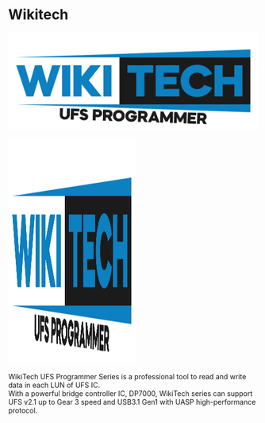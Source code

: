 # Wikitech

![Alt text](logo/logo.png?raw=true "Wikitech")	

  <img src="logo/logo.png" width="256" height="455">


WikiTech UFS Programmer Series is a professional tool to read and write data in each LUN of UFS IC.<br />
With a powerful bridge controller IC, DP7000, WikiTech series can support UFS v2.1 up to Gear 3 speed and USB3.1
Gen1 with UASP high-performance protocol.
